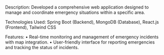 Description: Developed a comprehensive web application designed to manage and coordinate emergency situations within a specific area.

Technologies Used: Spring Boot (Backend), MongoDB (Database), React.js (Frontend), Tailwind CSS

Features:
•	Real-time monitoring and management of emergency incidents with map integration.
•	User-friendly interface for reporting emergencies and tracking the status of incidents.
